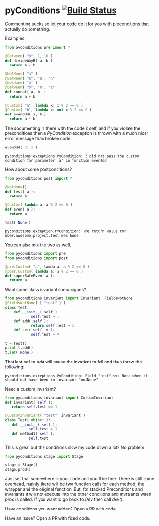 pyConditions [![Build Status](https://travis-ci.org/streed/pyConditions.png?branch=master)](https://travis-ci.org/streed/pyConditions)
============

Commenting sucks so let your code do it for you with preconditions that actually do something.

Examples:

```python
from pyconditions.pre import *

@Between( "b", 1, 10 )
def divideAbyB( a, b )
  return a / b

@NotNone( "a" )
@Between( "a", "a", "n" )
@NotNone( "b" )
@Between( "b", "n", "z" )
def concat( a, b ):
  return a + b
  
@Custom( "a", lambda x: x % 2 == 0 )
@Custom( "b", lambda x: not x % 2 == 0 )
def evenOdd( a, b ):
  return a * b
```

The documenting is there with the code it self, and if you violate the preconditions then a
_PyCondition_ exception is thrown with a much nicer error message than broken code.

```python
evenOdd( 3, 1 )
```

    pyconditions.exceptions.PyCondition: 3 did not pass the custom condition for parameter 'a' in function evenOdd

How about some postconditions?

```python
from pyconditions.post import *

@NotNone()
def test( a ):
  return a

@Custom( lambda a: a % 2 == 0 )
def even( a ):
  return a
```

```python
test( None )
```

    pyconditions.exception.PyCondition: The return value for uber.awesome.project.test was None 

You can also mix the two as well.

```python
from pyconditions import pre
from pyconditions import post

@pre.Custom( "a", lamda a: a % 2 == 0 )
@post.Custom( lambda a: a % 2 == 0 )
def superSafeEven( a ):
  return a
```

Want some class invariant shenanigans?

```python
from pyconditions.invariant import Invariant, FieldsNotNone
@FieldsNotNone( [ "test" ] )
class Test:
    def __init__( self ):
            self.test = 1
    def add( self ):
            return self.test + 1
    def set( self, v ):
            self.test = v

t = Test()
print t.add()
t.set( None )
```

That last call to _add_ will cause the invariant to fail and thus throw the following:

    pyconditions.exceptions.PyCondition: Field "test" was None when it should not have been in invariant "notNone"
    
Need a custom invariant? 

```python
from pyconditions.invariant import CustomInvariant
def invariant( self ):
   return self.test == 1 

@CustomInvariant( "test", invariant )
class Test( object ):
   def __init__( self ):
           self.test = 1
   def method1( self ):
           self.test
```

This is great but the conditions slow my code down a lot? No problem.

```python
from pyconditions.stage import Stage

stage = Stage()
stage.prod()

```

Just set that somewhere in your code and you'll be fine. There is still some overhead, mainly there will be two function calls for each method, the wrapper and the original function.
But, for stacked Preconditions and Invariants it will not execute into the other conditions and invraiants when _prod_ is called. If you want to go back to _Dev_ then call _dev()_.

Have conditions you want added? Open a PR with code.

Have an issue? Open a PR with fixed code.
